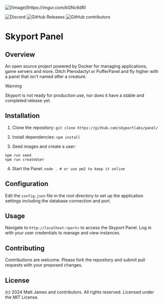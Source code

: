 ![\[!image\](https://imgur.com/kGNc6dR)](https://i.imgur.com/kGNc6dR.png)

![Discord](https://img.shields.io/discord/1230288144386228224?label=Discord&logo=Discord&logoColor=white&style=for-the-badge)
![GitHub Releases](https://img.shields.io/github/downloads/skyportlabs/panel/latest/total?style=for-the-badge)
![GitHub contributors](https://img.shields.io/github/contributors/skyportlabs/panel?style=for-the-badge)

# Skyport Panel

## Overview
An open source project powered by Docker for managing applications, game servers and more. Ditch Pterodactyl or PufferPanel and fly higher with a panel that isn't named after a creature.

> [!WARNING]
> Skyport is not ready for production use, nor does it have a stable and completed release yet.

## Installation
1. Clone the repository:
`git clone https://github.com/skyportlabs/panel/`

2. Install dependencies:
`npm install`

3. Seed images and create a user:
```
npm run seed
npm run createUser
```

4. Start the Panel:
`node . # or use pm2 to keep it online`

## Configuration
Edit the `config.json` file in the root directory to set up the application settings including the database connection and port.

## Usage
Navigate to `http://localhost:<port>` to access the Skyport Panel. Log in with your user credentials to manage and view instances.

## Contributing
Contributions are welcome. Please fork the repository and submit pull requests with your proposed changes.

## License
(c) 2024 Matt James and contributors. All rights reserved. Licensed under the MIT License.
